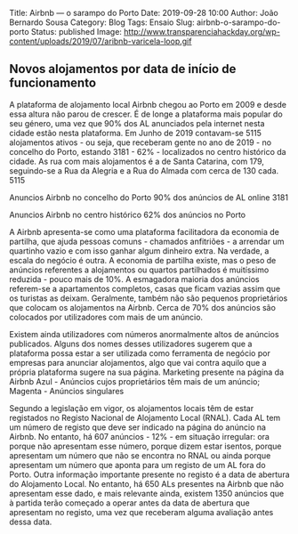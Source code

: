 Title: Airbnb — o sarampo do Porto
Date: 2019-09-28 10:00
Author: João Bernardo Sousa
Category: Blog
Tags: Ensaio
Slug: airbnb-o-sarampo-do-porto
Status: published
Image: http://www.transparenciahackday.org/wp-content/uploads/2019/07/aribnb-varicela-loop.gif

## Novos alojamentos por data de início de funcionamento

A plataforma de alojamento local Airbnb chegou ao Porto em 2009 e desde essa altura não parou de crescer. É de longe a plataforma mais popular do seu género, uma vez que 90% dos AL anunciados pela internet nesta cidade estão nesta plataforma. Em Junho de 2019 contavam-se 5115 alojamentos ativos - ou seja, que receberam gente no ano de 2019 - no concelho do Porto, estando 3181 - 62% - localizados no centro histórico da cidade. As rua com mais alojamentos é a de Santa Catarina, com 179, seguindo-se a Rua da Alegria e a Rua do Almada com cerca de 130 cada.
5115

Anuncios Airbnb no concelho do Porto
90% dos anúncios de AL online
3181

Anuncios Airbnb no centro histórico
62% dos anúncios no Porto

A Airbnb apresenta-se como uma plataforma facilitadora da economia de partilha, que ajuda pessoas comuns - chamados anfitriões - a arrendar um quartinho vazio e com isso ganhar algum dinheiro extra. Na verdade, a escala do negócio é outra. A economia de partilha existe, mas o peso de anúncios referentes a alojamentos ou quartos partilhados é muitíssimo reduzida - pouco mais de 10%. A esmagadora maioria dos anúncios referem-se a apartamentos completos, casas que ficam vazias assim que os turistas as deixam. Geralmente, também não são pequenos proprietários que colocam os alojamentos na Airbnb. Cerca de 70% dos anúncios são colocados por utilizadores com mais de um anúncio.

Existem ainda utilizadores com números anormalmente altos de anúncios publicados. Alguns dos nomes desses utilizadores sugerem que a plataforma possa estar a ser utilizada como ferramenta de negócio por empresas para anunciar alojamentos, algo que vai contra aquilo que a própria plataforma sugere na sua página.
Marketing presente na página da Airbnb
Azul - Anúncios cujos proprietários têm mais de um anúncio; Magenta - Anúncios singulares

Segundo a legislação em vigor, os alojamentos locais têm de estar registados no Registo Nacional de Alojamento Local (RNAL). Cada AL tem um número de registo que deve ser indicado na página do anúncio na Airbnb. No entanto, há 607 anúncios - 12% - em situação irregular: ora porque não apresentam esse número, porque dizem estar isentos, porque apresentam um número que não se encontra no RNAL ou ainda porque apresentam um número que aponta para um registo de um AL fora do Porto. Outra informação importante presente no registo é a data de abertura do Alojamento Local. No entanto, há 650 ALs presentes na Airbnb que não apresentam esse dado, e mais relevante ainda, existem 1350 anúncios que à partida terão começado a operar antes da data de abertura que apresentam no registo, uma vez que receberam alguma avaliação antes dessa data.


